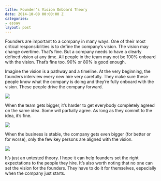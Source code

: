 ```yaml
---
title: Founder's Vision Onboard Theory
date: 2014-10-08 00:00:00 Z
categories:
- essay
layout: post
---
```


Founders are important to a company in many ways. One of their most critical responsibilities is to define the company’s vision. The vision may change overtime. That’s fine. But a company needs to have a clearly defined vision at any time. All people in the team may not be 100% onboard with the vision. That’s fine too. 90% or 80% is good enough.

Imagine the vision is a pathway and a timeline. At the very beginning, the founders interview every new hire very carefully. They make sure these people know what the company is doing and they’re fully onboard with the vision. These people drive the company forward.

![](https://general-1258275882.cos.ap-chengdu.myqcloud.com/founder1.png)

When the team gets bigger, it’s harder to get everybody completely agreed on the same idea. Some will partially agree. As long as they commit to the idea, it’s fine.

![](https://general-1258275882.cos.ap-chengdu.myqcloud.com/founder2.png)

When the business is stable, the company gets even bigger (for better or for worse), only the few key persons are aligned with the vision.

![](https://general-1258275882.cos.ap-chengdu.myqcloud.com/founder3.png)

It’s just an untested theory. I hope it can help founders set the right expectations to the people they hire. It’s also worth noting that no one can set the vision for the founders. They have to do it for themselves, especially when the company just starts.